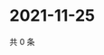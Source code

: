 # 2021-11-25

共 0 条

<!-- BEGIN WEIBO -->
<!-- 最后更新时间 Thu Nov 25 2021 02:13:26 GMT+0800 (China Standard Time) -->

<!-- END WEIBO -->
